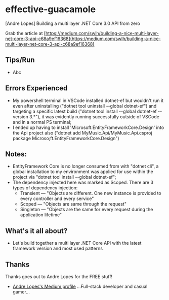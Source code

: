 # effective-guacamole
[Andre Lopes] Building a multi layer .NET Core 3.0 API from zero

Grab the article at [https://medium.com/swlh/building-a-nice-multi-layer-net-core-3-api-c68a9ef16368](https://medium.com/swlh/building-a-nice-multi-layer-net-core-3-api-c68a9ef16368)

## Tips/Run

* Abc

## Errors Experienced

* My powershell terminal in VSCode installed dotnet-ef but wouldn't run it even after uninstalling ("dotnet tool uninstall --global dotnet-ef") and targeting a specific latest build ("dotnet tool install --global dotnet-ef --version 3.*"), it was evidently running successfully outside of VSCode and in a normal PS terminal;
* I ended up having to install 'Microsoft.EntityFrameworkCore.Design' into the Api project also ("dotnet add MyMusic.Api/MyMusic.Api.csproj package Microso;ft.EntityFrameworkCore.Design")

## Notes:

* EntityFramework Core is no longer consumed from with "dotnet cli", a global installation to my environment was applied for use within the project via "dotnet tool install --global dotnet-ef";
* The dependency injected here was marked as Scoped. There are 3 types of dependency injection:
    * Transient — "Objects are different. One new instance is provided to every controller and every service"
    * Scoped — "Objects are same through the request"
    * Singleton — "Objects are the same for every request during the application lifetime"

## What's it all about?

* Let's build together a multi layer .NET Core API with the latest framework version and most used patterns

## Thanks

Thanks goes out to Andre Lopes for the FREE stuff!

* [Andre Lopes's Medium profile](https://medium.com/@andrevitorlopes) ...Full-stack developer and casual gamer...
